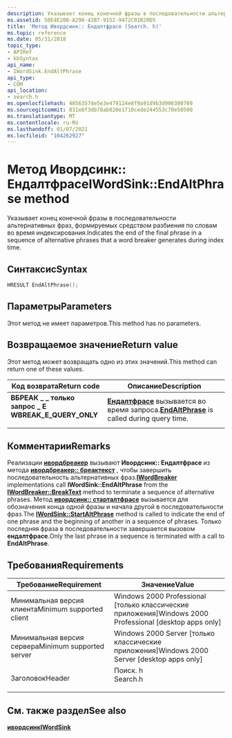 ```yaml
---
description: Указывает конец конечной фразы в последовательности альтернативных фраз, формируемых средством разбиения по словам во время индексирования.
ms.assetid: 50E4E208-A290-42B7-9152-9472C01B20D5
title: 'Метод Ивордсинк:: Ендалтфрасе (Search. h)'
ms.topic: reference
ms.date: 05/31/2018
topic_type:
- APIRef
- kbSyntax
api_name:
- IWordSink.EndAltPhrase
api_type:
- COM
api_location:
- search.h
ms.openlocfilehash: 4056357de5e3e479124e8f9a91d9b3d906300709
ms.sourcegitcommit: 831e8f3db78ab820e1710cede244553c70e50500
ms.translationtype: MT
ms.contentlocale: ru-RU
ms.lasthandoff: 01/07/2021
ms.locfileid: "104262927"
---
```

# <a name="iwordsinkendaltphrase-method"></a><span data-ttu-id="2e7b5-103">Метод Ивордсинк:: Ендалтфрасе</span><span class="sxs-lookup"><span data-stu-id="2e7b5-103">IWordSink::EndAltPhrase method</span></span>

<span data-ttu-id="2e7b5-104">Указывает конец конечной фразы в последовательности альтернативных фраз, формируемых средством разбиения по словам во время индексирования.</span><span class="sxs-lookup"><span data-stu-id="2e7b5-104">Indicates the end of the final phrase in a sequence of alternative phrases that a word breaker generates during index time.</span></span>

## <a name="syntax"></a><span data-ttu-id="2e7b5-105">Синтаксис</span><span class="sxs-lookup"><span data-stu-id="2e7b5-105">Syntax</span></span>


```C++
HRESULT EndAltPhrase();
```



## <a name="parameters"></a><span data-ttu-id="2e7b5-106">Параметры</span><span class="sxs-lookup"><span data-stu-id="2e7b5-106">Parameters</span></span>

<span data-ttu-id="2e7b5-107">Этот метод не имеет параметров.</span><span class="sxs-lookup"><span data-stu-id="2e7b5-107">This method has no parameters.</span></span>

## <a name="return-value"></a><span data-ttu-id="2e7b5-108">Возвращаемое значение</span><span class="sxs-lookup"><span data-stu-id="2e7b5-108">Return value</span></span>

<span data-ttu-id="2e7b5-109">Этот метод может возвращать одно из этих значений.</span><span class="sxs-lookup"><span data-stu-id="2e7b5-109">This method can return one of these values.</span></span>



| <span data-ttu-id="2e7b5-110">Код возврата</span><span class="sxs-lookup"><span data-stu-id="2e7b5-110">Return code</span></span>                                                                                           | <span data-ttu-id="2e7b5-111">Описание</span><span class="sxs-lookup"><span data-stu-id="2e7b5-111">Description</span></span>                                                                            |
|-------------------------------------------------------------------------------------------------------|----------------------------------------------------------------------------------------|
| <dl> <span data-ttu-id="2e7b5-112"><dt>**ВБРЕАК \_ \_ только запрос \_ E**</dt></span><span class="sxs-lookup"><span data-stu-id="2e7b5-112"><dt>**WBREAK\_E\_QUERY\_ONLY**</dt></span></span> </dl> | <span data-ttu-id="2e7b5-113">[**Ендалтфрасе**](iwordsink-endaltphrase.md) вызывается во время запроса.</span><span class="sxs-lookup"><span data-stu-id="2e7b5-113">[**EndAltPhrase**](iwordsink-endaltphrase.md) is called during query time.</span></span><br/> |



 

## <a name="remarks"></a><span data-ttu-id="2e7b5-114">Комментарии</span><span class="sxs-lookup"><span data-stu-id="2e7b5-114">Remarks</span></span>

<span data-ttu-id="2e7b5-115">Реализации [**ивордбреакер**](/windows/win32/api/indexsrv/nn-indexsrv-iwordbreaker) вызывают **Ивордсинк:: Ендалтфрасе** из метода [**ивордбреакер:: бреактекст**](/windows/win32/api/indexsrv/nf-indexsrv-iwordbreaker-breaktext) , чтобы завершить последовательность альтернативных фраз.</span><span class="sxs-lookup"><span data-stu-id="2e7b5-115">[**IWordBreaker**](/windows/win32/api/indexsrv/nn-indexsrv-iwordbreaker) implementations call **IWordSink::EndAltPhrase** from the [**IWordBreaker::BreakText**](/windows/win32/api/indexsrv/nf-indexsrv-iwordbreaker-breaktext) method to terminate a sequence of alternative phrases.</span></span> <span data-ttu-id="2e7b5-116">Метод [**ивордсинк:: старталтфрасе**](iwordsink-startaltphrase.md) вызывается для обозначения конца одной фразы и начала другой в последовательности фраз.</span><span class="sxs-lookup"><span data-stu-id="2e7b5-116">The [**IWordSink::StartAltPhrase**](iwordsink-startaltphrase.md) method is called to indicate the end of one phrase and the beginning of another in a sequence of phrases.</span></span> <span data-ttu-id="2e7b5-117">Только последняя фраза в последовательности завершается вызовом **ендалтфрасе**.</span><span class="sxs-lookup"><span data-stu-id="2e7b5-117">Only the last phrase in a sequence is terminated with a call to **EndAltPhrase**.</span></span>

## <a name="requirements"></a><span data-ttu-id="2e7b5-118">Требования</span><span class="sxs-lookup"><span data-stu-id="2e7b5-118">Requirements</span></span>



| <span data-ttu-id="2e7b5-119">Требование</span><span class="sxs-lookup"><span data-stu-id="2e7b5-119">Requirement</span></span> | <span data-ttu-id="2e7b5-120">Значение</span><span class="sxs-lookup"><span data-stu-id="2e7b5-120">Value</span></span> |
|-------------------------------------|-------------------------------------------------------------------------------------|
| <span data-ttu-id="2e7b5-121">Минимальная версия клиента</span><span class="sxs-lookup"><span data-stu-id="2e7b5-121">Minimum supported client</span></span><br/> | <span data-ttu-id="2e7b5-122">Windows 2000 Professional \[только классические приложения\]</span><span class="sxs-lookup"><span data-stu-id="2e7b5-122">Windows 2000 Professional \[desktop apps only\]</span></span><br/>                          |
| <span data-ttu-id="2e7b5-123">Минимальная версия сервера</span><span class="sxs-lookup"><span data-stu-id="2e7b5-123">Minimum supported server</span></span><br/> | <span data-ttu-id="2e7b5-124">Windows 2000 Server \[только классические приложения\]</span><span class="sxs-lookup"><span data-stu-id="2e7b5-124">Windows 2000 Server \[desktop apps only\]</span></span><br/>                                |
| <span data-ttu-id="2e7b5-125">Заголовок</span><span class="sxs-lookup"><span data-stu-id="2e7b5-125">Header</span></span><br/>                   | <dl> <span data-ttu-id="2e7b5-126"><dt>Поиск. h</dt></span><span class="sxs-lookup"><span data-stu-id="2e7b5-126"><dt>Search.h</dt></span></span> </dl> |



## <a name="see-also"></a><span data-ttu-id="2e7b5-127">См. также раздел</span><span class="sxs-lookup"><span data-stu-id="2e7b5-127">See also</span></span>

<dl> <dt>

[<span data-ttu-id="2e7b5-128">**ивордсинк**</span><span class="sxs-lookup"><span data-stu-id="2e7b5-128">**IWordSink**</span></span>](iwordsink.md)
</dt> </dl>

 

 
